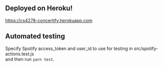 ## Deployed on Heroku!
https://cs4278-concertify.herokuapp.com  

## Automated testing
Specify Spotify access_token and user_id to use for testing in src/spotify-actions.test.js  
and then run `yarn test`.

